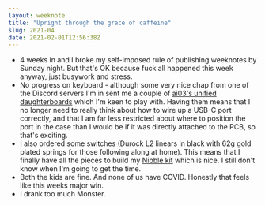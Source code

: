 ```yaml
---
layout: weeknote
title: "Upright through the grace of caffeine"
slug: 2021-04
date: 2021-02-01T12:56:38Z
---
```


* 4 weeks in and I broke my self-imposed rule of publishing weeknotes by Sunday night. But that's OK because fuck all happened this week anyway, just busywork and stress.
* No progress on keyboard - although some very nice chap from one of the Discord servers I'm in sent me a couple of [ai03's unified daughterboards](https://github.com/ai03-2725/Unified-Daughterboard) which I'm keen to play with. Having them means that I no longer need to really think about how to wire up a USB-C port correctly, and that I am far less restricted about where to position the port in the case than I would be if it was directly attached to the PCB, so that's exciting.
* I also ordered some switches (Durock L2 linears in black with 62g gold plated springs for those following along at home). This means that I finally have all the pieces to build my [Nibble kit](https://nullbits.co/nibble/) which is nice. I still don't know when I'm going to get the time.
* Both the kids are fine. And none of us have COVID. Honestly that feels like this weeks major win.
* I drank too much Monster.
